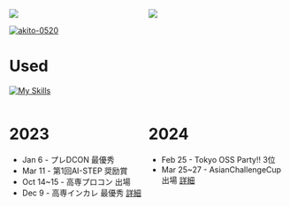 <div style="display: flex;">
  <a href="https://github.com/anuraghazra/github-readme-stats" style="flex: 50%;">
    <img align="left" src="https://github-readme-stats.vercel.app/api?username=akito-0520&count_private=true&show_icons=true&locale=ja" />
  </a>
  <a href="https://github.com/anuraghazra/github-readme-stats" style="flex: 50%;">    
    <img align="left" src="https://github-readme-stats.vercel.app/api/top-langs/?username=akito-0520&hide=jupyter%20notebook,shaderlab,tex,c%23&langs_count=9&locale=ja" />
  </a>
</div>

<p align="left">
  <a href="https://github.com/ryo-ma/github-profile-trophy">
    <img src="https://github-profile-trophy.vercel.app/?username=akito-0520" alt="akito-0520" />
  </a>
</p>

# Used

[![My Skills](https://skillicons.dev/icons?i=c,css,html,java,js,mysql,php,py,react,arduino)](https://skillicons.dev)

<div style="display: flex;">
  <div style="flex: 50%;">
    <h1>2023</h1>
    <ul>
      <li>Jan 6 - プレDCON 最優秀</li>
      <li>Mar 11 - 第1回AI-STEP 奨励賞</li>
      <li>Oct 14~15 - 高専プロコン 出場</li>
      <li>Dec 9 - 高専インカレ 最優秀 <a href="https://www.smbcnikko.co.jp/news/release/2023/pdf/231218_01.pdf">詳細</a></li>
    </ul>
  </div>

  <div style="flex: 50%;">
    <h1>2024</h1>
    <ul>
      <li>Feb 25 - Tokyo OSS Party!! 3位</li>
      <li>Mar 25~27 - AsianChallengeCup 出場 <a href="https://github.com/AsianBridge/acc001_team_c.git">詳細</a></li>
    </ul>
  </div>
</div>
